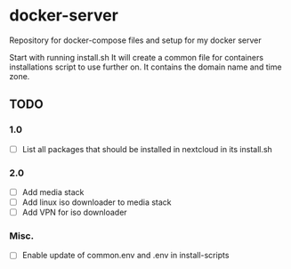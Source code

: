 # docker-server
Repository for docker-compose files and setup for my docker server

Start with running install.sh
It will create a common file for containers installations script to use further on.
It contains the domain name and time zone.


## TODO
### 1.0
- [ ] List all packages that should be installed in nextcloud in its install.sh
### 2.0
- [ ] Add media stack
- [ ] Add linux iso downloader to media stack
- [ ] Add VPN for iso downloader
### Misc.
- [ ] Enable update of common.env and .env in install-scripts

